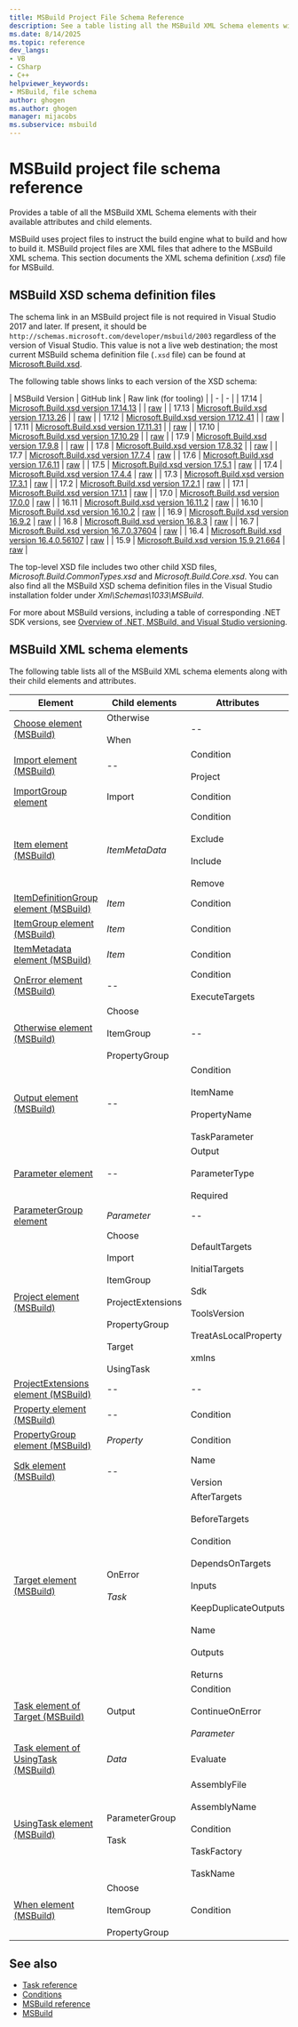 ```yaml
---
title: MSBuild Project File Schema Reference
description: See a table listing all the MSBuild XML Schema elements with their available attributes and child elements.
ms.date: 8/14/2025
ms.topic: reference
dev_langs:
- VB
- CSharp
- C++
helpviewer_keywords:
- MSBuild, file schema
author: ghogen
ms.author: ghogen
manager: mijacobs
ms.subservice: msbuild
---
```

# MSBuild project file schema reference

Provides a table of all the MSBuild XML Schema elements with their available attributes and child elements.

MSBuild uses project files to instruct the build engine what to build and how to build it. MSBuild project files are XML files that adhere to the MSBuild XML schema. This section documents the XML schema definition (*.xsd*) file for MSBuild.

## MSBuild XSD schema definition files

The schema link in an MSBuild project file is not required in Visual Studio 2017 and later. If present, it should be ` http://schemas.microsoft.com/developer/msbuild/2003` regardless of the version of Visual Studio. This value is not a live web destination; the most current MSBuild schema definition file (`.xsd` file) can be found at [Microsoft.Build.xsd](https://github.com/dotnet/msbuild/blob/main/src/MSBuild/Microsoft.Build.xsd).

The following table shows links to each version of the XSD schema:

| MSBuild Version | GitHub link | Raw link (for tooling) |
| - | - |
| 17.14 | [Microsoft.Build.xsd version 17.14.13](https://github.com/dotnet/msbuild/blob/v17.14.13/src/MSBuild/Microsoft.Build.xsd) | | [raw](https://raw.githubusercontent.com/dotnet/msbuild/v17.14.13/src/MSBuild/Microsoft.Build.xsd) |
| 17.13 | [Microsoft.Build.xsd version 17.13.26](https://github.com/dotnet/msbuild/blob/v17.13.26/src/MSBuild/Microsoft.Build.xsd) | | [raw](https://raw.githubusercontent.com/dotnet/msbuild/v17.13.26/src/MSBuild/Microsoft.Build.xsd) |
| 17.12 | [Microsoft.Build.xsd version 17.12.41](https://github.com/dotnet/msbuild/blob/v17.12.41/src/MSBuild/Microsoft.Build.xsd) | | [raw](https://raw.githubusercontent.com/dotnet/msbuild/v17.12.41/src/MSBuild/Microsoft.Build.xsd) |
| 17.11 | [Microsoft.Build.xsd version 17.11.31](https://github.com/dotnet/msbuild/blob/v17.11.31/src/MSBuild/Microsoft.Build.xsd) | | [raw](https://raw.githubusercontent.com/dotnet/msbuild/v17.11.31/src/MSBuild/Microsoft.Build.xsd) |
| 17.10 | [Microsoft.Build.xsd version 17.10.29](https://github.com/dotnet/msbuild/blob/v17.10.29/src/MSBuild/Microsoft.Build.xsd) | | [raw](https://raw.githubusercontent.com/dotnet/msbuild/v17.10.29/src/MSBuild/Microsoft.Build.xsd) |
| 17.9 | [Microsoft.Build.xsd version 17.9.8](https://github.com/dotnet/msbuild/blob/v17.9.8/src/MSBuild/Microsoft.Build.xsd) | | [raw](https://raw.githubusercontent.com/dotnet/msbuild/v17.9.8/src/MSBuild/Microsoft.Build.xsd) |
| 17.8 | [Microsoft.Build.xsd version 17.8.32](https://github.com/dotnet/msbuild/blob/v17.8.32/src/MSBuild/Microsoft.Build.xsd) | | [raw](https://raw.githubusercontent.com/dotnet/msbuild/v17.8.32/src/MSBuild/Microsoft.Build.xsd) |
| 17.7 | [Microsoft.Build.xsd version 17.7.4](https://github.com/dotnet/msbuild/blob/v17.7.4/src/MSBuild/Microsoft.Build.xsd) | [raw](https://raw.githubusercontent.com/dotnet/msbuild/v17.7.4/src/MSBuild/Microsoft.Build.xsd) |
| 17.6 | [Microsoft.Build.xsd version 17.6.11](https://github.com/dotnet/msbuild/blob/v17.6.11/src/MSBuild/Microsoft.Build.xsd) | [raw](https://raw.githubusercontent.com/dotnet/msbuild/v17.6.11/src/MSBuild/Microsoft.Build.xsd) |
| 17.5 | [Microsoft.Build.xsd version 17.5.1](https://github.com/dotnet/msbuild/blob/v17.5.1/src/MSBuild/Microsoft.Build.xsd) | [raw](https://raw.githubusercontent.com/dotnet/msbuild/v17.5.1/src/MSBuild/Microsoft.Build.xsd) |
| 17.4 | [Microsoft.Build.xsd version 17.4.4](https://github.com/dotnet/msbuild/blob/v17.4.4/src/MSBuild/Microsoft.Build.xsd) | [raw](https://raw.githubusercontent.com/dotnet/msbuild/v17.4.4/src/MSBuild/Microsoft.Build.xsd) |
| 17.3 | [Microsoft.Build.xsd version 17.3.1](https://github.com/dotnet/msbuild/blob/v17.3.1/src/MSBuild/Microsoft.Build.xsd) | [raw](https://raw.githubusercontent.com/dotnet/msbuild/v17.3.1/src/MSBuild/Microsoft.Build.xsd) |
| 17.2 | [Microsoft.Build.xsd version 17.2.1](https://github.com/dotnet/msbuild/blob/v17.2.1/src/MSBuild/Microsoft.Build.xsd) | [raw](https://raw.githubusercontent.com/dotnet/msbuild/v17.2.1/src/MSBuild/Microsoft.Build.xsd) |
| 17.1 | [Microsoft.Build.xsd version 17.1.1](https://github.com/dotnet/msbuild/blob/v17.1.1/src/MSBuild/Microsoft.Build.xsd) | [raw](https://raw.githubusercontent.com/dotnet/msbuild/v17.1.1/src/MSBuild/Microsoft.Build.xsd) |
| 17.0 | [Microsoft.Build.xsd version 17.0.0](https://github.com/dotnet/msbuild/blob/v17.0.0/src/MSBuild/Microsoft.Build.xsd) | [raw](https://raw.githubusercontent.com/dotnet/msbuild/v17.0.0/src/MSBuild/Microsoft.Build.xsd) |
| 16.11 | [Microsoft.Build.xsd version 16.11.2](https://github.com/dotnet/msbuild/blob/v16.11.2/src/MSBuild/Microsoft.Build.xsd) | [raw](https://raw.githubusercontent.com/dotnet/msbuild/v16.11.2/src/MSBuild/Microsoft.Build.xsd) |
| 16.10 | [Microsoft.Build.xsd version 16.10.2](https://github.com/dotnet/msbuild/blob/v16.10.2/src/MSBuild/Microsoft.Build.xsd) | [raw](https://raw.githubusercontent.com/dotnet/msbuild/v16.10.2/src/MSBuild/Microsoft.Build.xsd) |
| 16.9 | [Microsoft.Build.xsd version 16.9.2](https://github.com/dotnet/msbuild/blob/v16.9.2/src/MSBuild/Microsoft.Build.xsd) | [raw](https://raw.githubusercontent.com/dotnet/msbuild/v16.9.2/src/MSBuild/Microsoft.Build.xsd) |
| 16.8 | [Microsoft.Build.xsd version 16.8.3](https://github.com/dotnet/msbuild/blob/v16.8.3/src/MSBuild/Microsoft.Build.xsd) | [raw](https://raw.githubusercontent.com/dotnet/msbuild/v16.8.3/src/MSBuild/Microsoft.Build.xsd) |
| 16.7 | [Microsoft.Build.xsd version 16.7.0.37604](https://github.com/dotnet/msbuild/blob/v16.7.0.37604/src/MSBuild/Microsoft.Build.xsd) | [raw](https://raw.githubusercontent.com/dotnet/msbuild/v16.7.0.37604/src/MSBuild/Microsoft.Build.xsd) |
| 16.4 | [Microsoft.Build.xsd version 16.4.0.56107](https://github.com/dotnet/msbuild/blob/v16.4.0.56107/src/MSBuild/Microsoft.Build.xsd) | [raw](https://raw.githubusercontent.com/dotnet/msbuild/v16.4.0.56107/src/MSBuild/Microsoft.Build.xsd) |
| 15.9 | [Microsoft.Build.xsd version 15.9.21.664](https://github.com/dotnet/msbuild/blob/v15.9.21.664/src/MSBuild/Microsoft.Build.xsd) | [raw](https://raw.githubusercontent.com/dotnet/msbuild/v15.9.21.664/src/MSBuild/Microsoft.Build.xsd) |

The top-level XSD file includes two other child XSD files, *Microsoft.Build.CommonTypes.xsd* and *Microsoft.Build.Core.xsd*. You can also find all the MSBuild XSD schema definition files in the Visual Studio installation folder under *Xml\Schemas\1033\MSBuild*.

For more about MSBuild versions, including a table of corresponding .NET SDK versions, see [Overview of .NET, MSBuild, and Visual Studio versioning](/dotnet/core/porting/versioning-sdk-msbuild-vs).

## MSBuild XML schema elements

 The following table lists all of the MSBuild XML schema elements along with their child elements and attributes.

|Element|Child elements|Attributes|
|-------------|--------------------|----------------|
|[Choose element (MSBuild)](../msbuild/choose-element-msbuild.md)|Otherwise<br /><br /> When|--|
|[Import element (MSBuild)](../msbuild/import-element-msbuild.md)|--|Condition<br /><br /> Project|
|[ImportGroup element](../msbuild/importgroup-element.md)|Import|Condition|
|[Item element (MSBuild)](../msbuild/item-element-msbuild.md)|*ItemMetaData*|Condition<br /><br /> Exclude<br /><br /> Include<br /><br /> Remove|
|[ItemDefinitionGroup element (MSBuild)](../msbuild/itemdefinitiongroup-element-msbuild.md)|*Item*|Condition|
|[ItemGroup element (MSBuild)](../msbuild/itemgroup-element-msbuild.md)|*Item*|Condition|
|[ItemMetadata element (MSBuild)](../msbuild/itemmetadata-element-msbuild.md)|*Item*|Condition|
|[OnError element (MSBuild)](../msbuild/onerror-element-msbuild.md)|--|Condition<br /><br /> ExecuteTargets|
|[Otherwise element (MSBuild)](../msbuild/otherwise-element-msbuild.md)|Choose<br /><br /> ItemGroup<br /><br /> PropertyGroup|--|
|[Output element (MSBuild)](../msbuild/output-element-msbuild.md)|--|Condition<br /><br /> ItemName<br /><br /> PropertyName<br /><br /> TaskParameter|
|[Parameter element](../msbuild/parameter-element.md)|--|Output<br /><br /> ParameterType<br /><br /> Required|
|[ParameterGroup element](../msbuild/parametergroup-element.md)|*Parameter*|--|
|[Project element (MSBuild)](../msbuild/project-element-msbuild.md)|Choose<br /><br /> Import<br /><br /> ItemGroup<br /><br /> ProjectExtensions<br /><br /> PropertyGroup<br /><br /> Target<br /><br /> UsingTask|DefaultTargets<br /><br /> InitialTargets<br /><br /> Sdk<br /><br /> ToolsVersion<br /><br /> TreatAsLocalProperty<br /><br /> xmlns|
|[ProjectExtensions element (MSBuild)](../msbuild/projectextensions-element-msbuild.md)|--|--|
|[Property element (MSBuild)](../msbuild/property-element-msbuild.md)|--|Condition|
|[PropertyGroup element (MSBuild)](../msbuild/propertygroup-element-msbuild.md)|*Property*|Condition|
|[Sdk element (MSBuild)](../msbuild/sdk-element-msbuild.md)|--|Name<br /><br /> Version|
|[Target element (MSBuild)](../msbuild/target-element-msbuild.md)|OnError<br /><br /> *Task*|AfterTargets<br /><br /> BeforeTargets<br /><br /> Condition<br /><br /> DependsOnTargets<br /><br /> Inputs<br /><br /> KeepDuplicateOutputs<br /><br /> Name<br /><br /> Outputs<br /><br /> Returns|
|[Task element of Target (MSBuild)](../msbuild/task-element-msbuild.md)|Output|Condition<br /><br /> ContinueOnError<br /><br /> *Parameter*|
|[Task element of UsingTask (MSBuild)](../msbuild/taskbody-element-msbuild.md)|*Data*|Evaluate|
|[UsingTask element (MSBuild)](../msbuild/usingtask-element-msbuild.md)|ParameterGroup<br /><br /> Task|AssemblyFile<br /><br /> AssemblyName<br /><br /> Condition<br /><br /> TaskFactory<br /><br /> TaskName|
|[When element (MSBuild)](../msbuild/when-element-msbuild.md)|Choose<br /><br /> ItemGroup<br /><br /> PropertyGroup|Condition|

## See also

- [Task reference](../msbuild/msbuild-task-reference.md)
- [Conditions](../msbuild/msbuild-conditions.md)
- [MSBuild reference](../msbuild/msbuild-reference.md)
- [MSBuild](../msbuild/msbuild.md)
